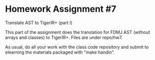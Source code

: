 # Homework Assignment #7

Translate AST to TigerIR+ (part I)

This part of the assignment does the translation for FDMJ AST (without arrays and classes) to TigerIR+. Files are under repo/hw7.

As usual, do all your work with the class code repository and submit to elearning the materials packaged with "make handin".
